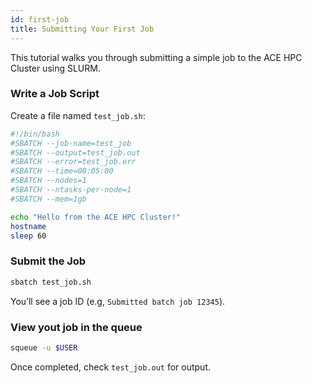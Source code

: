 ```yaml
---
id: first-job
title: Submitting Your First Job
---
```


This tutorial walks you through submitting a simple job to the ACE HPC Cluster using SLURM.

### Write a Job Script
Create a file named `test_job.sh`:

```bash
#!/bin/bash
#SBATCH --job-name=test_job
#SBATCH --output=test_job.out
#SBATCH --error=test_job.err
#SBATCH --time=00:05:00
#SBATCH --nodes=1
#SBATCH --ntasks-per-node=1
#SBATCH --mem=1gb

echo "Hello from the ACE HPC Cluster!"
hostname
sleep 60
```
### Submit the Job

```bash
sbatch test_job.sh
```
You’ll see a job ID (e.g, `Submitted batch job 12345`).

### View yout job in the queue
```bash
squeue -u $USER
```
Once completed, check `test_job.out` for output.